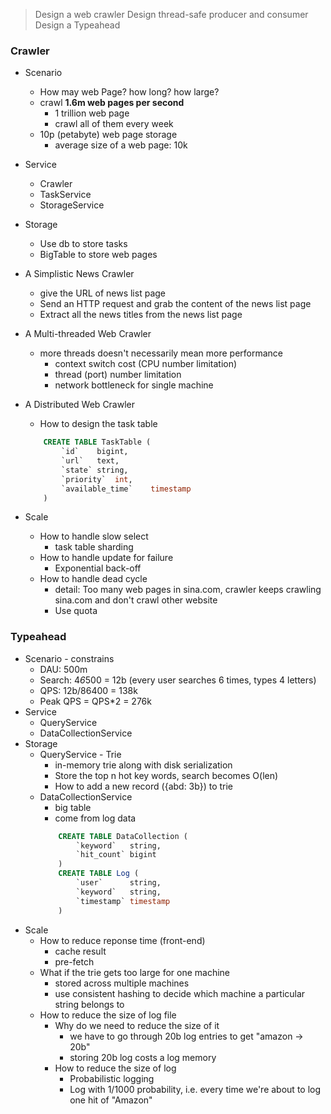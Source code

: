 > Design a web crawler
> Design thread-safe producer and consumer
> Design a Typeahead

### Crawler

* Scenario
    - How may web Page? how long? how large?
    - crawl **1.6m web pages per second**
        + 1 trillion web page
        + crawl all of them every week
    - 10p (petabyte) web page storage
        + average size of a web page: 10k
* Service
    - Crawler
    - TaskService
    - StorageService
* Storage
    - Use db to store tasks
    - BigTable to store web pages

* A Simplistic News Crawler
    - give the URL of news list page
    - Send an HTTP request and grab the content of the news list page
    - Extract all the news titles from the news list page
* A Multi-threaded Web Crawler
    - more threads doesn't necessarily mean more performance
        + context switch cost (CPU number limitation)
        + thread (port) number limitation
        + network bottleneck for single machine
* A Distributed Web Crawler
    - How to design the task table
    ```sql
        CREATE TABLE TaskTable (
            `id`    bigint,
            `url`   text,
            `state` string,
            `priority`  int,
            `available_time`    timestamp
        )
    ```
* Scale
    - How to handle slow select
        + task table sharding
    - How to handle update for failure
        + Exponential back-off
    - How to handle dead cycle
        + detail: Too many web pages in sina.com, crawler keeps crawling sina.com and don't crawl other website
        + Use quota

### Typeahead

* Scenario - constrains
    - DAU: 500m
    - Search: 4*6*500 = 12b (every user searches 6 times, types 4 letters)
    - QPS: 12b/86400 = 138k
    - Peak QPS = QPS*2 = 276k
* Service
    - QueryService
    - DataCollectionService
* Storage
    - QueryService - Trie
        + in-memory trie along with disk serialization
        + Store the top n hot key words, search becomes O(len)
        + How to add a new record ({abd: 3b}) to trie
    - DataCollectionService
        + big table
        + come from log data
        ```sql
            CREATE TABLE DataCollection (
                `keyword`   string,
                `hit_count` bigint
            )
            CREATE TABLE Log (
                `user`      string,
                `keyword`   string,
                `timestamp` timestamp
            )
        ```
* Scale
    - How to reduce reponse time (front-end)
        + cache result
        + pre-fetch
    - What if the trie gets too large for one machine
        + stored across multiple machines
        + use consistent hashing to decide which machine a particular string belongs to
    - How to reduce the size of log file
        + Why do we need to reduce the size of it
            * we have to go through 20b log entries to get "amazon -> 20b"
            * storing 20b log costs a log memory
        + How to reduce the size of log
            * Probabilistic logging
            * Log with 1/1000 probability, i.e. every time we're about to log one hit of "Amazon"




